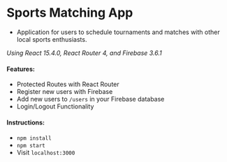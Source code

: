 # Sports Matching App
* Application for users to schedule tournaments and matches with other local sports enthusiasts.  

*Using React 15.4.0, React Router 4, and Firebase 3.6.1*

#### Features:
* Protected Routes with React Router
* Register new users with Firebase
* Add new users to ```/users``` in your Firebase database
* Login/Logout Functionality

#### Instructions:
* ```npm install```
* ```npm start```
* Visit ```localhost:3000```
